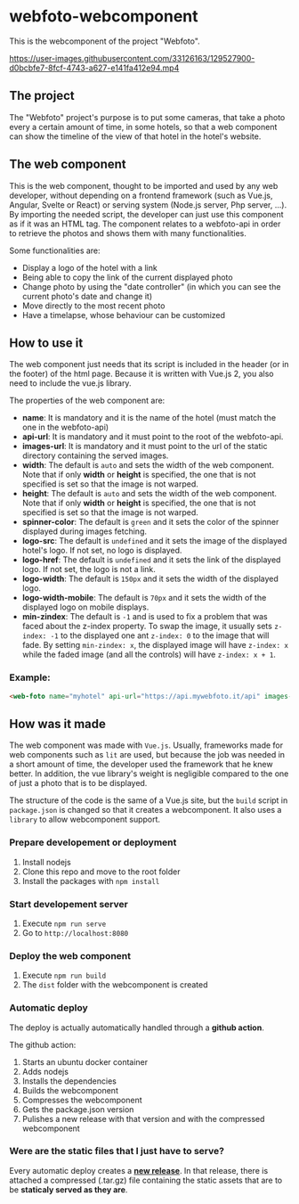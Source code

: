 # webfoto-webcomponent

This is the webcomponent of the project "Webfoto".

https://user-images.githubusercontent.com/33126163/129527900-d0bcbfe7-8fcf-4743-a627-e141fa412e94.mp4

## The project

The "Webfoto" project's purpose is to put some cameras, that take a photo every a certain amount of time, in some hotels, so that a web component can show the timeline of the view of that hotel in the hotel's website.

## The web component

This is the web component, thought to be imported and used by any web developer, without depending on a frontend framework (such as Vue.js, Angular, Svelte or React) or serving system (Node.js server, Php server, ...). By importing the needed script, the developer can just use this component as if it was an HTML tag. The component relates to a webfoto-api in order to retrieve the photos and shows them with many functionalities.

Some functionalities are:
* Display a logo of the hotel with a link
* Being able to copy the link of the current displayed photo
* Change photo by using the "date controller" (in which you can see the current photo's date and change it)
* Move directly to the most recent photo
* Have a timelapse, whose behaviour can be customized

## How to use it

The web component just needs that its script is included in the header (or in the footer) of the html page. Because it is written with Vue.js 2, you also need to include the vue.js library.

The properties of the web component are:
* __name__: It is mandatory and it is the name of the hotel (must match the one in the webfoto-api)
* __api-url__: It is mandatory and it must point to the root of the webfoto-api.
* __images-url__: It is mandatory and it must point to the url of the static directory containing the served images.
* __width__: The default is `auto` and sets the width of the web component. Note that if only **width** or **height** is specified, the one that is not specified is set so that the image is not warped.
* __height__: The default is `auto` and sets the width of the web component. Note that if only **width** or **height** is specified, the one that is not specified is set so that the image is not warped.
* __spinner-color__: The default is `green` and it sets the color of the spinner displayed during images fetching.
* __logo-src__: The default is `undefined` and it sets the image of the displayed hotel's logo. If not set, no logo is displayed.
* __logo-href__: The default is `undefined` and it sets the link of the displayed logo. If not set, the logo is not a link.
* __logo-width__: The default is `150px` and it sets the width of the displayed logo.
* __logo-width-mobile__: The default is `70px` and it sets the width of the displayed logo on mobile displays.
* __min-zindex__: The default is `-1` and is used to fix a problem that was faced about the z-index property. To swap the image, it usually sets `z-index: -1` to the displayed one ant `z-index: 0` to the image that will fade. By setting `min-zindex: x`, the displayed image will have `z-index: x` while the faded image (and all the controls) will have `z-index: x + 1`.

### Example:

```html
<web-foto name="myhotel" api-url="https://api.mywebfoto.it/api" images-url="https://api.mywebfoto.it/albums" width="50%"></web-foto>
```

## How was it made

The web component was made with `Vue.js`. Usually, frameworks made for web components such as `lit` are used, but because the job was needed in a short amount of time, the developer used the framework that he knew better. In addition, the vue library's weight is negligible compared to the one of just a photo that is to be displayed.

The structure of the code is the same of a Vue.js site, but the `build` script in `package.json` is changed so that it creates a webcomponent. It also uses a `library` to allow webcomponent support.

### Prepare developement or deployment

1. Install nodejs
2. Clone this repo and move to the root folder
3. Install the packages with `npm install`

### Start developement server

1. Execute `npm run serve`
2. Go to `http://localhost:8080`

### Deploy the web component

1. Execute `npm run build`
2. The `dist` folder with the webcomponent is created

### Automatic deploy

The deploy is actually automatically handled through a **github action**.

The github action:
1. Starts an ubuntu docker container
2. Adds nodejs
3. Installs the dependencies
4. Builds the webcomponent
5. Compresses the webcomponent
6. Gets the package.json version
7. Pulishes a new release with that version and with the compressed webcomponent

### Were are the static files that I just have to serve?

Every automatic deploy creates a **[new release](https://github.com/Dev-digitalgarda/webfoto-webcomponent/releases)**. In that release, there is attached a compressed (.tar.gz) file containing the static assets that are to be **staticaly served as they are**.
 
